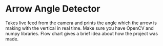 # Arrow Angle Detector
Takes live feed from the camera and prints the angle which the arrow is making with the vertical in real time.
Make sure you have OpenCV and numpy libraries.
Flow chart gives a brief idea about how the project was made.
